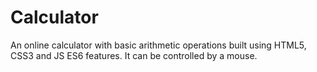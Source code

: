 # Calculator
An online calculator with basic arithmetic operations built using HTML5, CSS3 and JS ES6 features. It can be controlled by a mouse.
